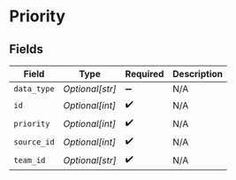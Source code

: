 # Priority


## Fields

| Field              | Type               | Required           | Description        |
| ------------------ | ------------------ | ------------------ | ------------------ |
| `data_type`        | *Optional[str]*    | :heavy_minus_sign: | N/A                |
| `id`               | *Optional[int]*    | :heavy_check_mark: | N/A                |
| `priority`         | *Optional[int]*    | :heavy_check_mark: | N/A                |
| `source_id`        | *Optional[int]*    | :heavy_check_mark: | N/A                |
| `team_id`          | *Optional[str]*    | :heavy_check_mark: | N/A                |